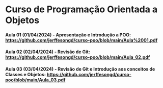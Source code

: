 # Curso de Programação Orientada a Objetos

#### Aula 01 (01/04/2024) - Apresentação e Introdução a POO: https://github.com/jerffesongd/curso-poo/blob/main/Aula%2001.pdf

#### Aula 02 (02/04/2024) - Revisão de Git: https://github.com/jerffesongd/curso-poo/blob/main/Aula_02.pdf

#### Aula 03 (03/04/2024) - Revisão de Git e Introdução aos conceitos de Classes e Objetos: https://github.com/jerffesongd/curso-poo/blob/main/Aula_03.pdf
